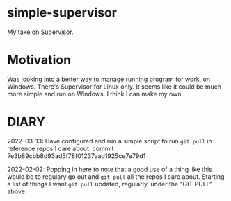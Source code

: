 # simple-supervisor

My take on Supervisor.


# Motivation

Was looking into a better way to manage running program for work, on Windows.
There's Supervisor for Linux only. It seems like it could be much more simple
and run on Windows. I think I can make my own.


# DIARY

2022-03-13: Have configured and run a simple script to run `git pull` in
            reference repos I care about.
            commit 7e3b89cbb8d93ad5f78f01237aad1925ce7e79d1

2022-02-02: Popping in here to note that a good use of a thing like this would
            be to regulary go out and `git pull` all the repos I care about.
            Starting a list of things I want `git pull` updated, regularly,
            under the "GIT PULL" above.
